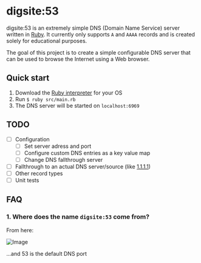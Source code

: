 # digsite:53
digsite:53 is an extremely simple DNS (Domain Name Service) server written in [Ruby](https://www.ruby-lang.org/en/). It currently only supports `A` and `AAAA` records and is created solely for educational purposes.

The goal of this project is to create a simple configurable DNS server that can be used to browse the Internet using a Web browser.

## Quick start
1. Download the [Ruby interpreter](https://www.ruby-lang.org/en/downloads/) for your OS
2. Run `$ ruby src/main.rb`
3. The DNS server will be started on `localhost:6969`

## TODO
- [ ] Configuration
  - [ ] Set server adress and port
  - [ ] Configure custom DNS entries as a key value map
  - [ ] Change DNS fallthrough server
- [ ] Fallthrough to an actual DNS server/source (like [1.1.1.1](https://1.1.1.1))
- [ ] Other record types
- [ ] Unit tests

## FAQ
### 1. Where does the name `digsite:53` come from?
From here: 

![Image](https://i.imgur.com/uRfZp6L.png)

...and 53 is the default DNS port
